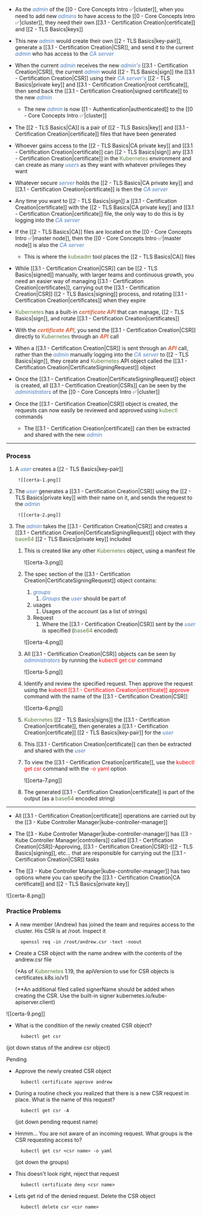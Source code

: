 - As the <i><span style="color:#477bbe">admin</span></i> of the [[0 - Core Concepts Intro ✅|cluster]], when you need to add new <i><span style="color:#477bbe">admins</span></i> to have access to the [[0 - Core Concepts Intro ✅|cluster]], they need their own [[3.1 - Certification Creation|certificate]] and [[2 - TLS Basics|keys]]

- This new <i><span style="color:#477bbe">admin</span></i> would create their own [[2 - TLS Basics|key-pair]], generate a [[3.1 - Certification Creation|CSR]], and send it to the current <i><span style="color:#477bbe">admin</span></i> who has access to the <i><span style="color:#477bbe">CA server</span></i>

- When the current <i><span style="color:#477bbe">admin</span></i> receives the new <i><span style="color:#477bbe">admin's</span></i> [[3.1 - Certification Creation|CSR]], the current <i><span style="color:#477bbe">admin</span></i> would [[2 - TLS Basics|sign]] the [[3.1 - Certification Creation|CSR]] using their <i><span style="color:#477bbe">CA server's</span></i> [[2 - TLS Basics|private key]] and [[3.1 - Certification Creation|root certificate]], then send back the [[3.1 - Certification Creation|signed certificate]] to the new <i><span style="color:#477bbe">admin</span></i>
	- The new <i><span style="color:#477bbe">admin</span></i> is now [[1 - Authentication|authenticated]] to the [[0 - Core Concepts Intro ✅|cluster]]

- The [[2 - TLS Basics|CA]] is a pair of [[2 - TLS Basics|key]] and [[3.1 - Certification Creation|certificate]] files that have been generated

- Whoever gains access to the [[2 - TLS Basics|CA private key]] and [[3.1 - Certification Creation|certificate]] can [[2 - TLS Basics|sign]] any [[3.1 - Certification Creation|certificate]] in the <span style="color:#5c7e3e">Kubernetes</span> environment and can create as many <i><span style="color:#477bbe">users</span></i> as they want with whatever privileges they want

- Whatever secure <i><span style="color:#477bbe">server</span></i> holds the [[2 - TLS Basics|CA private key]] and [[3.1 - Certification Creation|certificate]] is then the <i><span style="color:#477bbe">CA server</span></i>

- Any time you want to [[2 - TLS Basics|sign]] a [[3.1 - Certification Creation|certificate]] with the [[2 - TLS Basics|CA private key]] and [[3.1 - Certification Creation|certificate]] file, the only way to do this is by logging into the <i><span style="color:#477bbe">CA server</span></i>

- If the [[2 - TLS Basics|CA]] files are located on the [[0 - Core Concepts Intro ✅|master node]], then the [[0 - Core Concepts Intro ✅|master node]] is also the <i><span style="color:#477bbe">CA server</span></i>
	- This is where the <span style="color:#5c7e3e">kubeadm</span> tool places the [[2 - TLS Basics|CA]] files

- While [[3.1 - Certification Creation|CSR]] can be [[2 - TLS Basics|signed]] manually, with larger teams and continuous growth, you need an easier way of managing [[3.1 - Certification Creation|certificates]], carrying out the [[3.1 - Certification Creation|CSR]] [[2 - TLS Basics|signing]] process, and rotating [[3.1 - Certification Creation|certificates]] when they expire

- <span style="color:#5c7e3e">Kubernetes</span> has a built-in <b><i><span style="color:#d46644">certificate API</span></i></b> that can manage, [[2 - TLS Basics|sign]], and rotate [[3.1 - Certification Creation|certificates]]

- With the <b><i><span style="color:#d46644">certificate API</span></i></b>, you send the [[3.1 - Certification Creation|CSR]] directly to <span style="color:#5c7e3e">Kubernetes</span> through an <b><i><span style="color:#d46644">API</span></i></b> call

- When a [[3.1 - Certification Creation|CSR]] is sent through an <b><i><span style="color:#d46644">API</span></i></b> call, rather than the <i><span style="color:#477bbe">admin</span></i> manually logging into the <i><span style="color:#477bbe">CA server</span></i> to [[2 - TLS Basics|sign]], they create and <span style="color:#5c7e3e">Kubernetes</span> API object called the [[3.1 - Certification Creation|CertificateSigningRequest]] object

- Once the [[3.1 - Certification Creation|CertificateSigningRequest]] object is created, all [[3.1 - Certification Creation|CSRs]] can be seen by the <i><span style="color:#477bbe">administrators</span></i> of the [[0 - Core Concepts Intro ✅|cluster]]

- Once the [[3.1 - Certification Creation|CSR]] object is created, the requests can now easily be reviewed and approved using <span style="color:#5c7e3e">kubectl</span> commands
	- The [[3.1 - Certification Creation|certificate]] can then be extracted and shared with the new <i><span style="color:#477bbe">admin</span></i>

------------------------------------------------------------------------------------------------------

### Process

1. A <i><span style="color:#477bbe">user</span></i> creates a [[2 - TLS Basics|key-pair]]

		![[certa-1.png]]

2. The <i><span style="color:#477bbe">user</span></i> generates a [[3.1 - Certification Creation|CSR]] using the [[2 - TLS Basics|private key]] with their name on it, and sends the request to the <i><span style="color:#477bbe">admin</span></i>

		![[certa-2.png]]

3. The <i><span style="color:#477bbe">admin</span></i> takes the [[3.1 - Certification Creation|CSR]] and creates a [[3.1 - Certification Creation|CertificateSigningRequest]] object with they <span style="color:#5c7e3e">base64</span> [[2 - TLS Basics|private key]] included
	1. This is created like any other <span style="color:#5c7e3e">Kubernetes</span> object, using a manifest file

		![[certa-3.png]]

	2. The spec section of the [[3.1 - Certification Creation|CertificateSigningRequest]] object contains:
		1. <i><span style="color:#477bbe">groups</span></i>
			1. <i><span style="color:#477bbe">Groups</span></i> the <i><span style="color:#477bbe">user</span></i> should be part of
		2. usages
			1. Usages of the account (as a list of strings)
		3. Request
			1. Where the [[3.1 - Certification Creation|CSR]] sent by the <i><span style="color:#477bbe">user</span></i> is specified (<span style="color:#5c7e3e">base64</span> encoded)

		![[certa-4.png]]

	4. All [[3.1 - Certification Creation|CSR]] objects can be seen by <i><span style="color:#477bbe">administrators</span></i> by running the <span style="color:red">kubectl get csr</span> command

		![[certa-5.png]]

	5. Identify and review the specified request. Then approve the request using the <span style="color:red">kubectl [[3.1 - Certification Creation|certificate]] approve</span> command with the name of the [[3.1 - Certification Creation|CSR]]

		![[certa-6.png]]

	6. <span style="color:#5c7e3e">Kubernetes</span> [[2 - TLS Basics|signs]] the [[3.1 - Certification Creation|certificate]], then generates a [[3.1 - Certification Creation|certificate]] [[2 - TLS Basics|key-pair]] for the <i><span style="color:#477bbe">user</span></i>

	7. This [[3.1 - Certification Creation|certificate]] can then be extracted and shared with the <i><span style="color:#477bbe">user</span></i>

	8. To view the [[3.1 - Certification Creation|certificate]], use the <span style="color:red">kubectl get csr</span> command with the <span style="color:red">-o yaml</span> option

		![[certa-7.png]]

	9. The generated [[3.1 - Certification Creation|certificate]] is part of the output (as a <span style="color:#5c7e3e">base64</span> encoded string)

------------------------------------------------------------------------------------------------------

- All [[3.1 - Certification Creation|certificate]] operations are carried out by the [[3 - Kube Controller Manager|kube-controller-manager]]

- The [[3 - Kube Controller Manager|kube-controller-manager]] has [[3 - Kube Controller Manager|controllers]] called [[3.1 - Certification Creation|CSR]]-Approving, [[3.1 - Certification Creation|CSR]]-[[2 - TLS Basics|signing]], etc… that are responsible for carrying out the [[3.1 - Certification Creation|CSR]] tasks

- The [[3 - Kube Controller Manager|kube-controller-manager]] has two options where you can specify the [[3.1 - Certification Creation|CA certificate]] and [[2 - TLS Basics|private key]]

![[certa-8.png]]

### Practice Problems

- A new member (Andrew) has joined the team and requires access to the cluster. His CSR is at /root. Inspect it

		openssl req -in /root/andrew.csr -text -noout

- Create a CSR object with the name andrew with the contents of the andrew.csr file

	(*As of <span style="color:#5c7e3e">Kubernetes</span> 1.19, the apiVersion to use for CSR objects is certificates.k8s.io/v1)

	(**An additional filed called signerName should be added when creating the CSR. Use the built-in signer kubernetes.io/kube-apiserver.client)

![[certa-9.png]]

- What is the condition of the newly created CSR object?

		kubectl get csr

(jot down status of the andrew csr object)

Pending

- Approve the newly created CSR object

		kubectl certificate approve andrew

- During a routine check you realized that there is a new CSR request in place. What is the name of this request?

		kubectl get csr -A

	(jot down pending request name)

- Hmmm… You are not aware of an incoming request. What groups is the CSR requesting access to?

		kubectl get csr <csr name> -o yaml

	(jot down the groups)

- This doesn't look right, reject that request

		kubectl certificate deny <csr name>

- Lets get rid of the denied request. Delete the CSR object

		kubectl delete csr <csr name>
